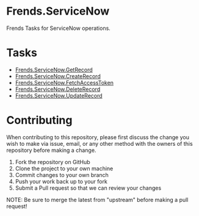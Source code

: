 # Frends.ServiceNow

Frends Tasks for ServiceNow operations.

# Tasks

- [Frends.ServiceNow.GetRecord](Frends.ServiceNow.GetRecord/README.md)
- [Frends.ServiceNow.CreateRecord](Frends.ServiceNow.CreateRecord/README.md)
- [Frends.ServiceNow.FetchAccessToken](Frends.ServiceNow.FetchAccessToken/README.md)
- [Frends.ServiceNow.DeleteRecord](Frends.ServiceNow.DeleteRecord/README.md)
- [Frends.ServiceNow.UpdateRecord](Frends.ServiceNow.UpdateRecord/README.md)

# Contributing
When contributing to this repository, please first discuss the change you wish to make via issue, email, or any other method with the owners of this repository before making a change.

1. Fork the repository on GitHub
2. Clone the project to your own machine
3. Commit changes to your own branch
4. Push your work back up to your fork
5. Submit a Pull request so that we can review your changes

NOTE: Be sure to merge the latest from "upstream" before making a pull request!